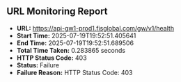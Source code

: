 ## URL Monitoring Report

- **URL:** https://api-gw1-prod1.fisglobal.com/gw/v1/health
- **Start Time:** 2025-07-19T19:52:51.405641
- **End Time:** 2025-07-19T19:52:51.689506
- **Total Time Taken:** 0.283865 seconds
- **HTTP Status Code:** 403
- **Status:** Failure
- **Failure Reason:** HTTP Status Code: 403
